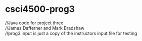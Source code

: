 # csci4500-prog3
//Java code for project three  
//James Dafferner and Mark Bradshaw  
//prog3.input is just a copy of the instructors input file for testing  
